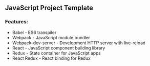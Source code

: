 ## JavaScript Project Template

### Features:

* Babel - ES6 transpiler
* Webpack - JavaScript module bundler
* Webpack-dev-server - Development HTTP server with live-reload
* React - JavaScript component building library
* Redux - State container for JavaScript apps
* React Redux - React binding for Redux
